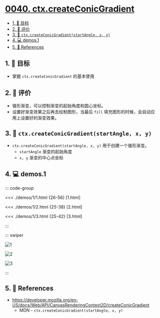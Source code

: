 # [0040. ctx.createConicGradient](https://github.com/tnotesjs/TNotes.canvas/tree/main/notes/0040.%20ctx.createConicGradient)

<!-- region:toc -->

- [1. 🎯 目标](#1--目标)
- [2. 🫧 评价](#2--评价)
- [3. 📒 `ctx.createConicGradient(startAngle, x, y)`](#3--ctxcreateconicgradientstartangle-x-y)
- [4. 💻 demos.1](#4--demos1)
- [5. 🔗 References](#5--references)

<!-- endregion:toc -->

## 1. 🎯 目标

- 掌握 `ctx.createConicGradient` 的基本使用

## 2. 🫧 评价

- 锥形渐变，可以控制渐变的起始角度和圆心坐标。
- 设置好渐变效果之后再去绘制图形，当最后 `fill` 填充图形的时候，会自动应用上设置好的渐变效果。

## 3. 📒 `ctx.createConicGradient(startAngle, x, y)`

- `ctx.createConicGradient(startAngle, x, y)` 用于创建一个锥形渐变。
  - `startAngle` 渐变的起始角度
  - `x, y` 渐变的中心点坐标

## 4. 💻 demos.1

::: code-group

<<< ./demos/1/1.html {26-56} [1.html]

<<< ./demos/1/2.html {25-38} [2.html]

<<< ./demos/1/3.html {25-42} [3.html]

:::

::: swiper

![1](https://cdn.jsdelivr.net/gh/tnotesjs/imgs@main/2024-10-04-11-58-04.png)

![2](https://cdn.jsdelivr.net/gh/tnotesjs/imgs@main/2024-10-04-11-58-14.png)

![3](https://cdn.jsdelivr.net/gh/tnotesjs/imgs@main/2024-10-04-11-58-27.png)

:::

## 5. 🔗 References

- https://developer.mozilla.org/en-US/docs/Web/API/CanvasRenderingContext2D/createConicGradient
  - MDN - `ctx.createConicGradient(startAngle, x, y)`
